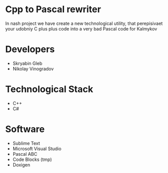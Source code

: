 # Cpp to Pascal rewriter

In nash project we have create a new technological utility, that perepisivaet your udobniy C plus plus code into a very bad Pascal code for Kalmykov

# Developers 

- Skryabin Gleb
- Nikolay Vinogradov

# Technological Stack

- C++
- C#

# Software 

- Sublime Text
- Microsoft Visual Studio
- Pascal ABC
- Code Blocks (tmp)
- Doxigen
